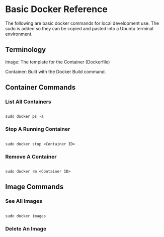 # Basic Docker Reference

The following are basic docker commands for local development use. The sudo is added so they can be copied and pasted into a Ubuntu terminal environment.

## Terminology

Image: The template for the Container (Dockerfile)

Container: Built with the Docker Build command.

## Container Commands

### List All Containers

```shell

sudo docker ps -a

```


### Stop A Running Container

```shell

sudo docker stop <Container ID>

```

### Remove A Container

```shell

sudo docker rm <Container ID>

```

## Image Commands

### See All Images

```shell

sudo docker images

```

### Delete An Image

```shell



```

